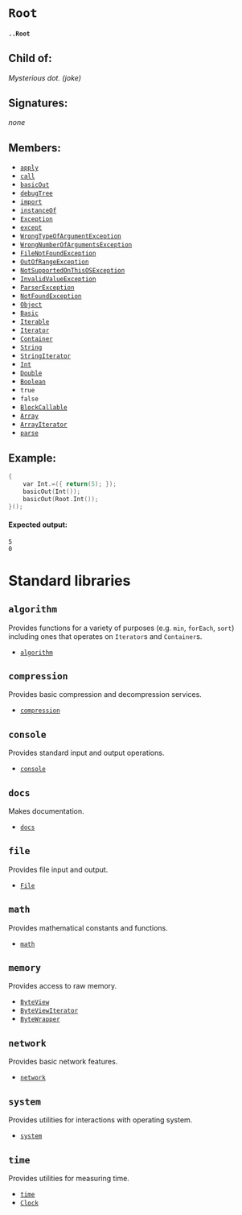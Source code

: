 # `Root`

#### `..Root`

## Child of:

_Mysterious dot. (joke)_

## Signatures:

_none_

## Members:

- [`apply`](docs..Root.apply.md)
- [`call`](docs..Root.call.md)
- [`basicOut`](docs..Root.basicOut.md)
- [`debugTree`](docs..Root.debugTree.md)
- [`import`](docs..Root.import.md)
- [`instanceOf`](docs..Root.instanceOf.md)
- [`Exception`](docs..Root.Exception.md)
- [`except`](docs..Root.except.md)
- [`WrongTypeOfArgumentException`](docs..Root.WrongTypeOfArgumentException.md)
- [`WrongNumberOfArgumentsException`](docs..Root.WrongNumberOfArgumentsException.md)
- [`FileNotFoundException`](docs..Root.FileNotFoundException.md)
- [`OutOfRangeException`](docs..Root.OutOfRangeException.md)
- [`NotSupportedOnThisOSException`](docs..Root.NotSupportedOnThisOSException.md)
- [`InvalidValueException`](docs..Root.InvalidValueException.md)
- [`ParserException`](docs..Root.ParserException.md)
- [`NotFoundException`](docs..Root.NotFoundException.md)
- [`Object`](docs..Root.Object.md)
- [`Basic`](docs..Root.Basic.md)
- [`Iterable`](docs..Root.Iterable.md)
- [`Iterator`](docs..Root.Iterator.md)
- [`Container`](docs..Root.Container.md)
- [`String`](docs..Root.String.md)
- [`StringIterator`](docs..Root.StringIterator.md)
- [`Int`](docs..Root.Int.md)
- [`Double`](docs..Root.Double.md)
- [`Boolean`](docs..Root.Boolean.md)
- `true`
- `false`
- [`BlockCallable`](docs..Root.BlockCallable.md)
- [`Array`](docs..Root.Array.md)
- [`ArrayIterator`](docs..Root.ArrayIterator.md)
- [`parse`](docs..Root.parse.md)

## Example:

```c
{
    var Int.=({ return(5); });
    basicOut(Int());
    basicOut(Root.Int());
}();
```

#### Expected output:

```
5
0
```

# Standard libraries

## `algorithm`

Provides functions for a variety of purposes (e.g. `min`, `forEach`, `sort`) including ones that operates on `Iterator`s and `Container`s.

- [`algorithm`](docs..Root.algorithm.md)

## `compression`

Provides basic compression and decompression services.

- [`compression`](docs..Root.compression.md)

## `console`

Provides standard input and output operations.

- [`console`](docs..Root.console.md)

## `docs`

Makes documentation.

- [`docs`](docs..Root.docs.md)

## `file`

Provides file input and output.

- [`File`](docs..Root.File.md)

## `math`

Provides mathematical constants and functions.

- [`math`](docs..Root.math.md)

## `memory`

Provides access to raw memory.

- [`ByteView`](docs..Root.ByteView.md)
- [`ByteViewIterator`](docs..Root.ByteViewIterator.md)
- [`ByteWrapper`](docs..Root.ByteWrapper.md)

## `network`

Provides basic network features.

- [`network`](docs..Root.network.md)

## `system`

Provides utilities for interactions with operating system.

- [`system`](docs..Root.system.md)

## `time`

Provides utilities for measuring time.

- [`time`](docs..Root.time.md)
- [`Clock`](docs..Root.Clock.md)
